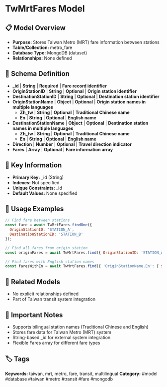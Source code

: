# TwMrtFares Model

## 📋 Model Overview
- **Purpose:** Stores Taiwan Metro (MRT) fare information between stations
- **Table/Collection:** metro_fare
- **Database Type:** MongoDB (dataset)
- **Relationships:** None defined

## 🔧 Schema Definition
- **_id** | **String** | **Required** | **Fare record identifier**
- **OriginStationID** | **String** | **Optional** | **Origin station identifier**
- **DestinationStationID** | **String** | **Optional** | **Destination station identifier**
- **OriginStationName** | **Object** | **Optional** | **Origin station names in multiple languages**
  - **Zh_tw** | **String** | **Optional** | **Traditional Chinese name**
  - **En** | **String** | **Optional** | **English name**
- **DestinationStationName** | **Object** | **Optional** | **Destination station names in multiple languages**
  - **Zh_tw** | **String** | **Optional** | **Traditional Chinese name**
  - **En** | **String** | **Optional** | **English name**
- **Direction** | **Number** | **Optional** | **Travel direction indicator**
- **Fares** | **Array** | **Optional** | **Fare information array**

## 🔑 Key Information
- **Primary Key:** _id (String)
- **Indexes:** Not specified
- **Unique Constraints:** _id
- **Default Values:** None specified

## 📝 Usage Examples
```javascript
// Find fare between stations
const fare = await TwMrtFares.findOne({
  OriginStationID: 'STATION_A',
  DestinationStationID: 'STATION_B'
});

// Find all fares from origin station
const originFares = await TwMrtFares.find({ OriginStationID: 'STATION_A' });

// Find fares with English station names
const faresWithEn = await TwMrtFares.find({ 'OriginStationName.En': { $exists: true } });
```

## 🔗 Related Models
- No explicit relationships defined
- Part of Taiwan transit system integration

## 📌 Important Notes
- Supports bilingual station names (Traditional Chinese and English)
- Stores fare data for Taiwan Metro (MRT) system
- String-based _id for external system integration
- Flexible Fares array for different fare types

## 🏷️ Tags
**Keywords:** taiwan, mrt, metro, fare, transit, multilingual
**Category:** #model #database #taiwan #metro #transit #fare #mongodb